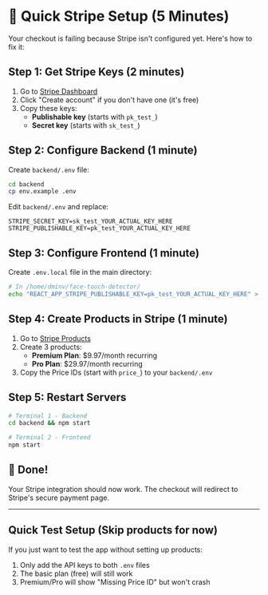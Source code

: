 # 🚀 Quick Stripe Setup (5 Minutes)

Your checkout is failing because Stripe isn't configured yet. Here's how to fix it:

## Step 1: Get Stripe Keys (2 minutes)

1. Go to [Stripe Dashboard](https://dashboard.stripe.com/test/apikeys)
2. Click "Create account" if you don't have one (it's free)
3. Copy these keys:
   - **Publishable key** (starts with `pk_test_`)
   - **Secret key** (starts with `sk_test_`)

## Step 2: Configure Backend (1 minute)

Create `backend/.env` file:

```bash
cd backend
cp env.example .env
```

Edit `backend/.env` and replace:
```
STRIPE_SECRET_KEY=sk_test_YOUR_ACTUAL_KEY_HERE
STRIPE_PUBLISHABLE_KEY=pk_test_YOUR_ACTUAL_KEY_HERE
```

## Step 3: Configure Frontend (1 minute)

Create `.env.local` file in the main directory:

```bash
# In /home/dminv/face-touch-detector/
echo "REACT_APP_STRIPE_PUBLISHABLE_KEY=pk_test_YOUR_ACTUAL_KEY_HERE" > .env.local
```

## Step 4: Create Products in Stripe (1 minute)

1. Go to [Stripe Products](https://dashboard.stripe.com/test/products)
2. Create 3 products:
   - **Premium Plan**: $9.97/month recurring
   - **Pro Plan**: $29.97/month recurring
3. Copy the Price IDs (start with `price_`) to your `backend/.env`

## Step 5: Restart Servers

```bash
# Terminal 1 - Backend
cd backend && npm start

# Terminal 2 - Frontend  
npm start
```

## 🎉 Done!

Your Stripe integration should now work. The checkout will redirect to Stripe's secure payment page.

---

## Quick Test Setup (Skip products for now)

If you just want to test the app without setting up products:

1. Only add the API keys to both `.env` files
2. The basic plan (free) will still work
3. Premium/Pro will show "Missing Price ID" but won't crash 